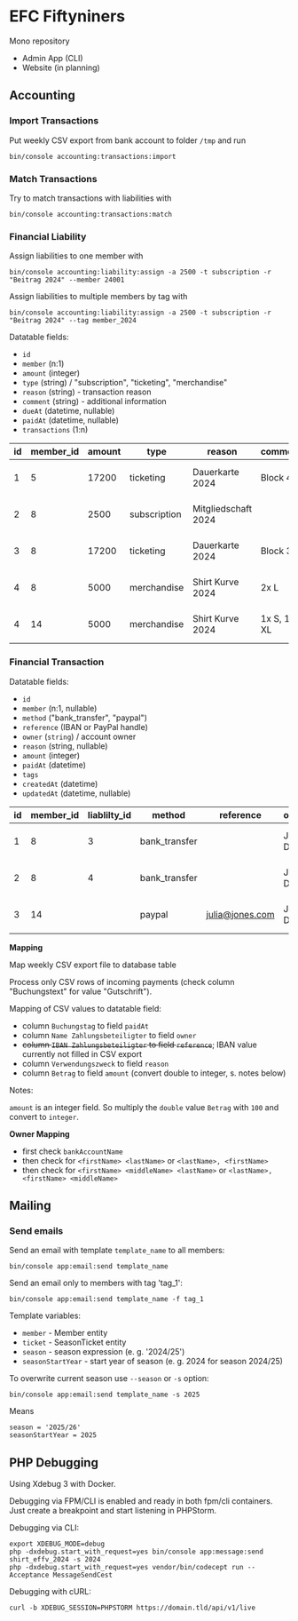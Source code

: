 # EFC Fiftyniners

Mono repository

- Admin App (CLI)
- Website (in planning)

## Accounting

### Import Transactions

Put weekly CSV export from bank account to folder `/tmp` and run

```shell
bin/console accounting:transactions:import
```

### Match Transactions

Try to match transactions with liabilities with

```shell
bin/console accounting:transactions:match
```

### Financial Liability

Assign liabilities to one member with

```shell
bin/console accounting:liability:assign -a 2500 -t subscription -r "Beitrag 2024" --member 24001
```

Assign liabilities to multiple members by tag with

```shell
bin/console accounting:liability:assign -a 2500 -t subscription -r "Beitrag 2024" --tag member_2024
```

Datatable fields:

- `id`
- `member` (n:1)
- `amount` (integer)
- `type` (string) / "subscription", "ticketing", "merchandise"
- `reason` (string) - transaction reason
- `comment` (string) - additional information
- `dueAt` (datetime, nullable)
- `paidAt` (datetime, nullable)
- `transactions` (1:n)

| id | member_id | amount | type         | reason              | comment     | dueAt               | paidAt              | tags                   |
|----|-----------|--------|--------------|---------------------|-------------|---------------------|---------------------|------------------------|
| 1  | 5         | 17200  | ticketing    | Dauerkarte 2024     | Block 45    | 2024-06-06 23:59:59 | <null>              | ["season_ticket_2024"] |
| 2  | 8         | 2500   | subscription | Mitgliedschaft 2024 | <null>      | 2024-06-30 23:59:59 | <null>              | ["member_2024"]        |
| 3  | 8         | 17200  | ticketing    | Dauerkarte 2024     | Block 38    | 2024-06-06 23:59:59 | 2024-06-05 12:13:14 | ["season_ticket_2024"] |
| 4  | 8         | 5000   | merchandise  | Shirt Kurve 2024    | 2x L        | 2024-06-06 23:59:59 | 2024-06-18 14:15:16 | ["shirt_effv_2024"]    |
| 4  | 14        | 5000   | merchandise  | Shirt Kurve 2024    | 1x S, 1x XL | 2024-06-06 23:59:59 | <null>              | ["shirt_effv_2024"]    |

### Financial Transaction

Datatable fields:

- `id`
- `member` (n:1, nullable)
- `method` ("bank_transfer", "paypal")
- `reference` (IBAN or PayPal handle)
- `owner` (`string`) / account owner
- `reason` (string, nullable)
- `amount` (integer)
- `paidAt` (datetime)
- `tags`
- `createdAt` (datetime)
- `updatedAt` (datetime, nullable)

| id | member_id | liablilty_id | method        | reference       | owner    | reason                      | amount | paidAt              | tags                   |
|----|-----------|--------------|---------------|-----------------|----------|-----------------------------|--------|---------------------|------------------------|
| 1  | 8         | 3            | bank_transfer | <null>          | John Doe | Dauerkarte 2024             | 17200  | 2024-06-05 12:13:14 | ["season_ticket_2024"] |
| 2  | 8         | 4            | bank_transfer | <null>          | John Doe | Shirt Kurve 2024            | 5000   | 2024-06-18 14:15:16 | ["shirt_effv_2024"]    |
| 3  | 14        | <null>       | paypal        | julia@jones.com | Jane Doe | Shirt Kurve 2024 / Jane Doe | 2500   | 2024-06-19 13:14:15 | ["shirt_effv_2024"]    |

**Mapping**

Map weekly CSV export file to database table

Process only CSV rows of incoming payments (check column "Buchungstext" for value "Gutschrift").

Mapping of CSV values to datatable field:

- column `Buchungstag` to field `paidAt`
- column `Name Zahlungsbeteiligter` to field `owner`
- ~~column `IBAN Zahlungsbeteiligter` to field `reference`~~; IBAN value currently not filled in CSV export
- column `Verwendungszweck` to field `reason`
- column `Betrag` to field `amount` (convert double to integer, s. notes below)

Notes:

`amount` is an integer field. So multiply the `double` value `Betrag` with `100` and convert to `integer`.

**Owner Mapping**

- first check `bankAccountName`
- then check for `<firstName> <lastName>` or `<lastName>, <firstName>`
- then check for `<firstName> <middleName> <lastName>` or `<lastName>, <firstName> <middleName>`

## Mailing

### Send emails

Send an email with template `template_name` to all members:

```shell
bin/console app:email:send template_name
```

Send an email only to members with tag 'tag_1':

```shell
bin/console app:email:send template_name -f tag_1
```

Template variables:

- `member` - Member entity
- `ticket` - SeasonTicket entity
- `season` - season expression (e. g. '2024/25')
- `seasonStartYear` - start year of season (e. g. 2024 for season 2024/25)

To overwrite current season use `--season` or `-s` option:

```shell
bin/console app:email:send template_name -s 2025
```

Means

```twig
season = '2025/26'
seasonStartYear = 2025
```

## PHP Debugging

Using Xdebug 3 with Docker.

Debugging via FPM/CLI is enabled and ready in both fpm/cli containers. Just create a breakpoint and start listening in PHPStorm.

Debugging via CLI:

```shell
export XDEBUG_MODE=debug
php -dxdebug.start_with_request=yes bin/console app:message:send shirt_effv_2024 -s 2024
php -dxdebug.start_with_request=yes vendor/bin/codecept run -- Acceptance MessageSendCest
```

Debugging with cURL:

```shell
curl -b XDEBUG_SESSION=PHPSTORM https://domain.tld/api/v1/live
```